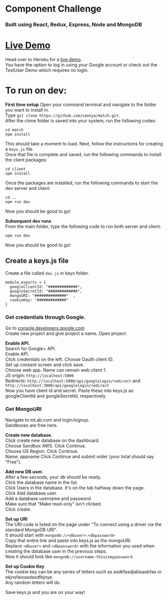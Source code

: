 # Component Challenge

### Built using React, Redux, Express, Node and MongoDB

# [Live Demo](https://match-three-component.herokuapp.com/)  

Head over to Heroku for a [live demo](https://match-three-component.herokuapp.com/).  
You have the option to log in using your Google account or check out the TestUser Demo which requires no login. 


# To run on dev: 

**First time setup**
Open your command terminal and navigate to the folder you want to install in.  
Type ```git clone https://github.com/vannya/match.git```.  
After the clone folder is saved into your system, run the following codes:  

```cd match```  
```npm install```

This should take a moment to load. Next, follow the instructions for creating a `keys.js` file.  
Once that file is complete and saved, run the following commands to install the client packages:

```cd client```    
```npm install```  

Once the packages are installed, run the following commands to start the dev server and client:  

```cd ..```  
```npm run dev```  

Now you should be good to go!  

**Subsequent dev runs**  
From the main folder, type the following code to run both server and client:

```npm run dev```

Now you should be good to go!  


## Create a keys.js file  
Create a file called `dev.js` in keys folder.

```
module.exports = {  
  googleClientId: "#############",  
  googleSecretId: "#############",  
  mongoURI: "##############"  ,
  cookieKey: "#############"
}
```

### Get credentials through Google.   
Go to [console.developers.google.com](https://console.developers.google.com/apis)  
Create new project and give project a name.
Open project.

**Enable API.**  
Search for Google+ API.  
Enable API.  
Click credentials on the left.  Choose Oauth client ID.  
Set up consent screen and click save.  
Choose web app. Name can remain web client 1.  
JS origin: `http://localhost:5000`  
Redirects: `http://localhost:5000/api/googlelogin/redirect` and `http://localhost:3000/api/googlelogin/redirect`  
Now you have client id and secret. Paste these into keys.js as googleClientId and googleSecretId, respectively.  

### Get MongoURI  
Navigate to mLab.com and login/signup.    
Sandboxes are free here.  

**Create new database.**  
Click create new database on the dashboard.  
Choose Sandbox AWS. Click Continue.  
Choose US Region. Click Continue.  
Name: appname  Click Continue and submit order (your total should say "Free").  

**Add new DB user.**  
After a few seconds, your db should be ready.  
Click the database name in the list.  
Click Users in the database.  It's on the tab halfway down the page.  
Click Add database user.  
Add a database username and password.  
Make sure that "Make read-only" isn't clicked.  
Click create.  

**Set up URI**  
The URI code is listed on the page under "To connect using a driver via the standard MongoDB URI".  
It should start with `mongodb://<dbuser>:<dbpassword>`  
Copy that entire link and paste into keys.js as the mongoURI.   
Replace `<dbuser>` and `<dbpassword>` with the information you used when creating the database user in the previous steps.  
Now it should look like `mongodb://username:thisismypassword`.  

**Set up Cookie Key**  
The cookie key can be any series of letters such as asdkfasdjabluasbfas or ekjnsfaioasdasdfbjnye.  
Any random letters will do.  

Save keys.js and you are on your way!  
